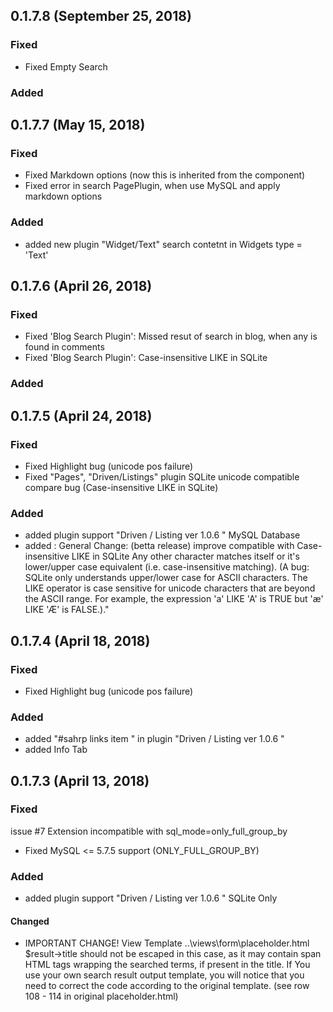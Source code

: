 ## 0.1.7.8 (September 25, 2018)

### Fixed

- Fixed Empty Search


### Added


## 0.1.7.7 (May 15, 2018)

### Fixed

- Fixed Markdown options (now this is inherited from the component)
- Fixed error in search PagePlugin, when use MySQL and apply markdown options

### Added

- added new plugin "Widget/Text" 
search contetnt in Widgets type = 'Text'

## 0.1.7.6 (April 26, 2018)

### Fixed

- Fixed 'Blog Search Plugin': Missed resut of search in blog, when any is found in comments 
- Fixed 'Blog Search Plugin': Case-insensitive LIKE in SQLite

### Added


## 0.1.7.5 (April 24, 2018)

### Fixed

- Fixed Highlight bug (unicode pos failure)
- Fixed "Pages", "Driven/Listings" plugin SQLite unicode compatible compare bug 
    (Case-insensitive LIKE in SQLite)

### Added
- added plugin support "Driven / Listing ver 1.0.6 " MySQL Database  
- added :
General Change:
(betta release)
improve compatible with Case-insensitive LIKE in SQLite 
Any other character matches itself or it's lower/upper case equivalent (i.e. case-insensitive matching). (A bug: SQLite only understands upper/lower case for ASCII characters. The LIKE operator is case sensitive for unicode characters that are beyond the ASCII range. For example, the expression 'a' LIKE 'A' is TRUE but 'æ' LIKE 'Æ' is FALSE.)."


## 0.1.7.4 (April 18, 2018)

### Fixed

- Fixed Highlight bug (unicode pos failure)

### Added
- added "#sahrp links item " in plugin "Driven / Listing ver 1.0.6 "
- added Info Tab 

## 0.1.7.3 (April 13, 2018)

### Fixed
issue #7 Extension incompatible with sql_mode=only_full_group_by
- Fixed MySQL <= 5.7.5 support (ONLY_FULL_GROUP_BY)

### Added
- added plugin support "Driven / Listing ver 1.0.6 " SQLite Only

#### Changed
- IMPORTANT CHANGE!
View Template
..\views\form\placeholder.html
$result->title should not be escaped in this case, as it may contain span HTML tags wrapping the searched terms, if present in the title.
If You use your own search result output template, you will notice that you need to correct the code according to the original template.
(see row 108 - 114 in original placeholder.html)